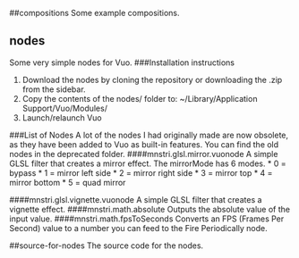 ##compositions
Some example compositions.

## nodes
Some very simple nodes for Vuo.
###Installation instructions
<ol>
  <li>Download the nodes by cloning the repository or downloading the .zip from the sidebar.</li>
  <li>Copy the contents of the nodes/ folder to: ~/Library/Application Support/Vuo/Modules/</li>
  <li>Launch/relaunch Vuo</li>
</ol>
###List of Nodes
A lot of the nodes I had originally made are now obsolete, as they have been added to Vuo as built-in features. You can find the old nodes in the deprecated folder.
####mnstri.glsl.mirror.vuonode
A simple GLSL filter that creates a mirror effect. The mirrorMode has 6 modes.
* 0 = bypass
* 1 = mirror left side
* 2 = mirror right side
* 3 = mirror top
* 4 = mirror bottom
* 5 = quad mirror

####mnstri.glsl.vignette.vuonode
A simple GLSL filter that creates a vignette effect.
####mnstri.math.absolute
Outputs the absolute value of the input value.
####mnstri.math.fpsToSeconds
Converts an FPS (Frames Per Second) value to a number you can feed to the Fire Periodically node.


##source-for-nodes
The source code for the nodes.
